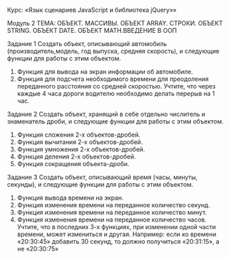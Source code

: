 Курс:
«Язык сценариев JavaScript и библиотека jQuery»»

Модуль 2
ТЕМА: ОБЪЕКТ. МАССИВЫ. ОБЪЕКТ ARRAY. СТРОКИ.
ОБЪЕКТ STRING. ОБЪЕКТ DATE. ОБЪЕКТ MATH.ВВЕДЕНИЕ В ООП

Задание 1
Создать объект, описывающий автомобиль (производитель,модель, год выпуска, средняя скорость), и следующие функции
для работы с этим объектом.
1. Функция для вывода на экран информации об автомобиле.
2. Функция для подсчета необходимого времени для преодоления переданного расстояния со средней скоростью.
Учтите, что через каждые 4 часа дороги водителю необходимо делать перерыв на 1 час.

Задание 2
Создать объект, хранящий в себе отдельно числитель и знаменатель дроби, и следующие функции для работы с этим объектом.
1. Функция сложения 2-х объектов-дробей.
2. Функция вычитания 2-х объектов-дробей.
3. Функция умножения 2-х объектов-дробей.
4. Функция деления 2-х объектов-дробей.
5. Функция сокращения объекта-дроби.

Задание 3
Создать объект, описывающий время (часы, минуты, секунды), и следующие функции для работы с этим объектом.
1. Функция вывода времени на экран.
2. Функция изменения времени на переданное количество секунд.
3. Функция изменения времени на переданное количество минут.
4. Функция изменения времени на переданное количество часов.
Учтите, что в последних 3-х функциях, при изменении одной
части времени, может измениться и другая. Например: если ко
времени «20:30:45» добавить 30 секунд, то должно получиться
«20:31:15», а не «20:30:75»